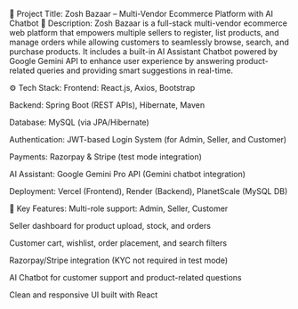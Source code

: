 🔗 Project Title: Zosh Bazaar – Multi-Vendor Ecommerce Platform with AI Chatbot
📝 Description:
Zosh Bazaar is a full-stack multi-vendor ecommerce web platform that empowers multiple sellers to register, list products, and manage orders while allowing customers to seamlessly browse, search, and purchase products. It includes a built-in AI Assistant Chatbot powered by Google Gemini API to enhance user experience by answering product-related queries and providing smart suggestions in real-time.

⚙️ Tech Stack:
Frontend: React.js, Axios, Bootstrap

Backend: Spring Boot (REST APIs), Hibernate, Maven

Database: MySQL (via JPA/Hibernate)

Authentication: JWT-based Login System (for Admin, Seller, and Customer)

Payments: Razorpay & Stripe (test mode integration)

AI Assistant: Google Gemini Pro API (Gemini chatbot integration)

Deployment: Vercel (Frontend), Render (Backend), PlanetScale (MySQL DB)

🌟 Key Features:
Multi-role support: Admin, Seller, Customer

Seller dashboard for product upload, stock, and orders

Customer cart, wishlist, order placement, and search filters

Razorpay/Stripe integration (KYC not required in test mode)

AI Chatbot for customer support and product-related questions

Clean and responsive UI built with React

